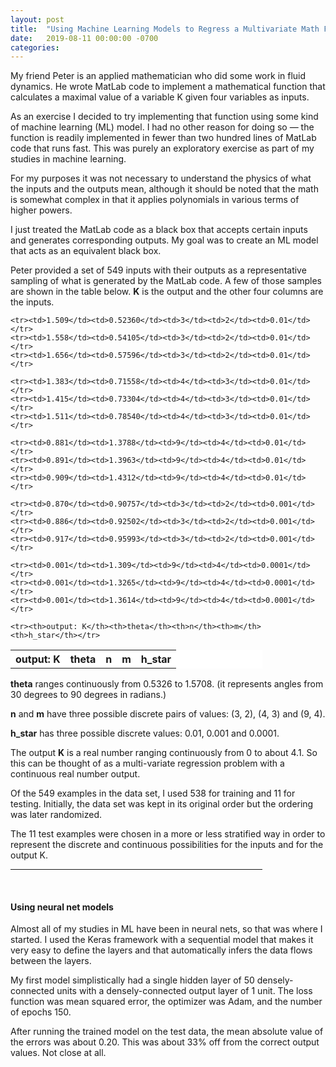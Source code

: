 ```yaml
---
layout: post
title:  "Using Machine Learning Models to Regress a Multivariate Math Function"
date:   2019-08-11 00:00:00 -0700
categories: 
---
```

My friend Peter is an applied mathematician who did some work in fluid dynamics. He wrote MatLab code to implement a mathematical function that calculates a maximal value of a variable K given four variables as inputs. 

As an exercise I decided to try implementing that function using some kind of machine learning (ML) model. I had no other reason for doing so — the function is readily implemented in fewer than two hundred lines of MatLab code that runs fast. This was purely an exploratory exercise as part of my studies in machine learning.

For my purposes it was not necessary to understand the physics of what the inputs and the outputs mean, although it should be noted that the math is somewhat complex in that it applies polynomials in various terms of higher powers.

I just treated the MatLab code as a black box that accepts certain inputs and generates corresponding outputs. My goal was to create an ML model that acts as an equivalent black box.

Peter provided a set of 549 inputs with their outputs as a representative sampling of what is generated by the MatLab code. A few of those samples are shown in the table below. **K** is the output and the other four columns are the inputs.

 <table style="width:80%; background-color:white">
	<tr><th>output: K</th><th>theta</th><th>n</th><th>m</th><th>h_star</th></tr>

	<tr><td>1.509</td><td>0.52360</td><td>3</td><td>2</td><td>0.01</td></tr>
	<tr><td>1.558</td><td>0.54105</td><td>3</td><td>2</td><td>0.01</td></tr>
	<tr><td>1.656</td><td>0.57596</td><td>3</td><td>2</td><td>0.01</td></tr>

	<tr><td>1.383</td><td>0.71558</td><td>4</td><td>3</td><td>0.01</td></tr>
	<tr><td>1.415</td><td>0.73304</td><td>4</td><td>3</td><td>0.01</td></tr>
	<tr><td>1.511</td><td>0.78540</td><td>4</td><td>3</td><td>0.01</td></tr>

	<tr><td>0.881</td><td>1.3788</td><td>9</td><td>4</td><td>0.01</td></tr>
	<tr><td>0.891</td><td>1.3963</td><td>9</td><td>4</td><td>0.01</td></tr>
	<tr><td>0.909</td><td>1.4312</td><td>9</td><td>4</td><td>0.01</td></tr>

	<tr><td>0.870</td><td>0.90757</td><td>3</td><td>2</td><td>0.001</td></tr>
	<tr><td>0.886</td><td>0.92502</td><td>3</td><td>2</td><td>0.001</td></tr>
	<tr><td>0.917</td><td>0.95993</td><td>3</td><td>2</td><td>0.001</td></tr>

	<tr><td>0.001</td><td>1.309</td><td>9</td><td>4</td><td>0.0001</td></tr>
	<tr><td>0.001</td><td>1.3265</td><td>9</td><td>4</td><td>0.0001</td></tr>
	<tr><td>0.001</td><td>1.3614</td><td>9</td><td>4</td><td>0.0001</td></tr>

	<tr><th>output: K</th><th>theta</th><th>n</th><th>m</th><th>h_star</th></tr>
 </table>

**theta** ranges continuously from 0.5326 to 1.5708. (it represents angles from 30 degrees to 90 degrees in radians.)

**n** and **m** have three possible discrete pairs of values:  (3, 2), (4, 3) and (9, 4).

**h_star** has three possible discrete values:  0.01, 0.001 and 0.0001.

The output **K** is a real number ranging continuously from 0 to about 4.1. So this can be thought of as a multi-variate regression problem with a continuous real number output.

Of the 549 examples in the data set, I used 538 for training and 11 for testing. Initially, the data set was kept in its original order but the ordering was later randomized.

The 11 test examples were chosen in a more or less stratified way in order to represent the discrete and continuous possibilities for the inputs and for the output K.

<hr width="80%" /><br />

#### **Using neural net models** ####

Almost all of my studies in ML have been in neural nets, so that was where I started. I used the Keras framework with a sequential model that makes it very easy to define the layers and that automatically infers the data flows between the layers.

My first model simplistically had a single hidden layer of 50 densely-connected units with a densely-connected output layer of 1 unit. The loss function was mean squared error, the optimizer was Adam, and the number of epochs 150.

After running the trained model on the test data, the mean absolute value of the errors was about 0.20. This was about 33% off from the correct output values. Not close at all.

